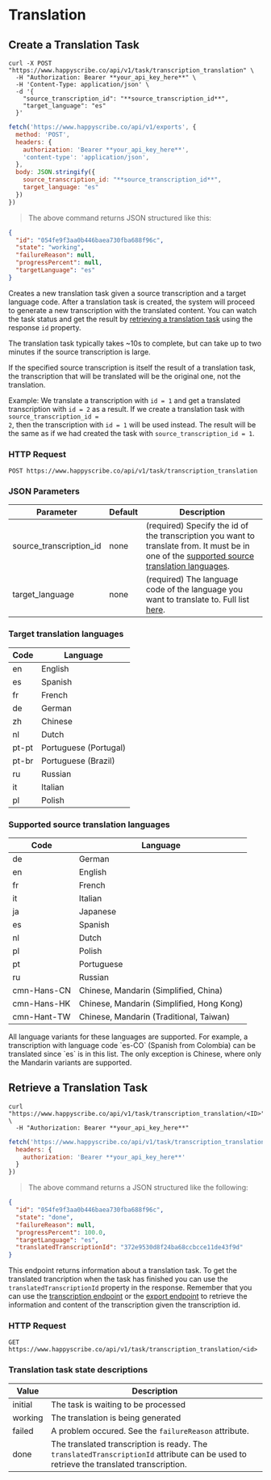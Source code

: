 # Translation

## Create a Translation Task

```shell
curl -X POST "https://www.happyscribe.co/api/v1/task/transcription_translation" \
  -H "Authorization: Bearer **your_api_key_here**" \
  -H 'Content-Type: application/json' \
  -d '{
    "source_transcription_id": "**source_transcription_id**",
    "target_language": "es"
  }'

```

```javascript
fetch('https://www.happyscribe.co/api/v1/exports', {
  method: 'POST',
  headers: {
    authorization: 'Bearer **your_api_key_here**',
    'content-type': 'application/json',
  },
  body: JSON.stringify({
    source_transcription_id: "**source_transcription_id**",
    target_language: "es"
  })
})
```

> The above command returns JSON structured like this:

```json
{
  "id": "054fe9f3aa0b446baea730fba688f96c",
  "state": "working",
  "failureReason": null,
  "progressPercent": null,
  "targetLanguage": "es"
}
```

Creates a new translation task given a source transcription and a target language code.
After a translation task is created, the system will proceed to generate a new transcription
with the translated content. You can watch the task status and get the result
by [retrieving a translation task](#retrieve-a-translation-task) using the response
 `id` property.

The translation task typically takes ~10s to complete, but can take up to two minutes if
the source transcription is large.

<aside class="notice">
If the specified source transcription is itself the result of a translation task, the transcription
that will be translated will be the original one, not the translation.

Example: We translate a transcription with <code>id = 1</code> and get a
translated transcription with <code>id = 2</code> as a result. If we create a translation
task with <code>source_transcription_id = 2</code>, then the transcription with 
<code>id = 1</code> will be used instead. The result will be the same as if we had
created the task with <code>source_transcription_id = 1</code>.
</aside>

### HTTP Request

`POST https://www.happyscribe.co/api/v1/task/transcription_translation`

### JSON Parameters

| Parameter               | Default | Description                                                                                                                                                                            |
| ----------------------- | ------- | -------------------------------------------------------------------------------------------------------------------------------------------------------------------------------------- |
| source_transcription_id | none    | (required) Specify the id of the transcription you want to translate from. It must be in one of the [supported source translation languages](#supported-source-translation-languages). |
| target_language         | none    | (required) The language code of the language you want to translate to. Full list [here](#target-translation-languages).                                                                |

### Target translation languages

| Code  | Language              |
| ----- | --------------------- |
| en    | English               |
| es    | Spanish               |
| fr    | French                |
| de    | German                |
| zh    | Chinese               |
| nl    | Dutch                 |
| pt-pt | Portuguese (Portugal) |
| pt-br | Portuguese (Brazil)   |
| ru    | Russian               |
| it    | Italian               |
| pl    | Polish                |

### Supported source translation languages

| Code        | Language                                  |
| ----------- | ----------------------------------------- |
| de          | German                                    |
| en          | English                                   |
| fr          | French                                    |
| it          | Italian                                   |
| ja          | Japanese                                  |
| es          | Spanish                                   |
| nl          | Dutch                                     |
| pl          | Polish                                    |
| pt          | Portuguese                                |
| ru          | Russian                                   |
| cmn-Hans-CN | Chinese, Mandarin (Simplified, China)     |
| cmn-Hans-HK | Chinese, Mandarin (Simplified, Hong Kong) |
| cmn-Hant-TW | Chinese, Mandarin (Traditional, Taiwan)   |

<aside class="notice">
All language variants for these languages are supported. For example, a transcription
with language code `es-CO` (Spanish from Colombia) can be translated since
`es` is in this list. The only exception is Chinese, where only the
Mandarin variants are supported.
</aside>

## Retrieve a Translation Task

```shell
curl "https://www.happyscribe.co/api/v1/task/transcription_translation/<ID>" \
  -H "Authorization: Bearer **your_api_key_here**"
```

```javascript
fetch('https://www.happyscribe.co/api/v1/task/transcription_translation/<ID>', {
  headers: {
    authorization: 'Bearer **your_api_key_here**'
  }
})
```

> The above command returns a JSON structured like the following:

```json
{
  "id": "054fe9f3aa0b446baea730fba688f96c",
  "state": "done",
  "failureReason": null,
  "progressPercent": 100.0,
  "targetLanguage": "es",
  "translatedTranscriptionId": "372e9530d8f24ba68ccbcce11de43f9d"
}
```


This endpoint returns information about a translation task. To get the translated
trancription when the task has finished you can use the `translatedTranscriptionId` property in
the response. Remember that you can use the [transcription endpoint](#retrieve-a-transcription) 
or the [export endpoint](#create-an-export) to retrieve the information and 
content of the transcription given the transcription id.

### HTTP Request

`GET https://www.happyscribe.co/api/v1/task/transcription_translation/<id>`

### Translation task state descriptions

| Value   | Description                                                                                                                            |
| ------- | -------------------------------------------------------------------------------------------------------------------------------------- |
| initial | The task is waiting to be processed                                                                                                    |
| working | The translation is being generated                                                                                                     |
| failed  | A problem occured. See the `failureReason` attribute.                                                                                  |
| done    | The translated transcription is ready. The `translatedTranscriptionId` attribute can be used to retrieve the translated transcription. |

